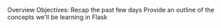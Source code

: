 Overview
Objectives:
Recap the past few days
Provide an outline of the concepts we'll be learning in Flask